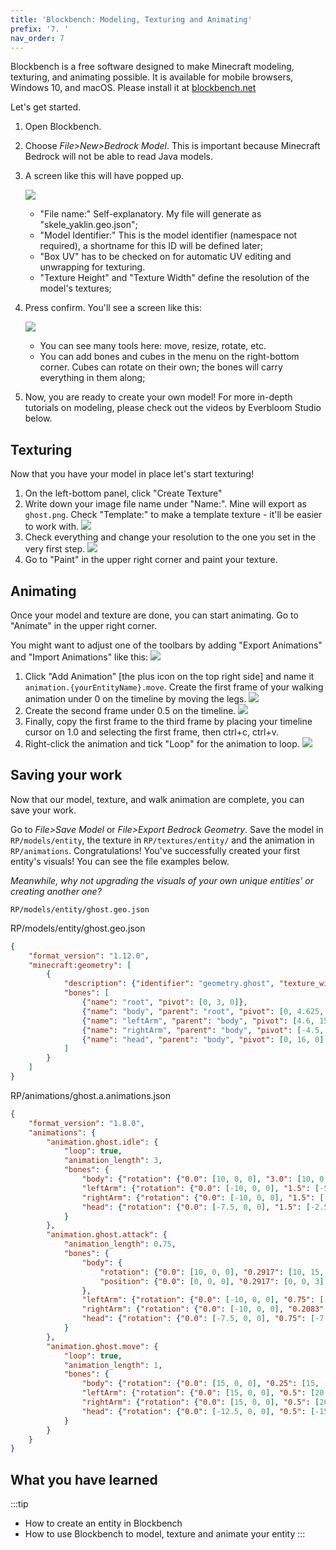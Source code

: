 ```yaml
---
title: 'Blockbench: Modeling, Texturing and Animating'
prefix: '7. '
nav_order: 7
---
```


Blockbench is a free software designed to make Minecraft modeling, texturing, and animating possible. It is available for mobile browsers, Windows 10, and macOS. Please install it at [blockbench.net](https://blockbench.net/)

Let's get started.

1. Open Blockbench.
2. Choose _File>New>Bedrock Model_. This is important because Minecraft Bedrock will not be able to read Java models.
3. A screen like this will have popped up.

   ![](/assets/images/guide/create_entity_project_menu.png)
   -	"File name:" Self-explanatory. My file will generate as "skele_yaklin.geo.json";
   - 	"Model Identifier:" This is the model identifier (namespace not required), a shortname for this ID will be defined later;
   - 	"Box UV" has to be checked on for automatic UV editing and unwrapping for texturing.
   -	"Texture Height" and "Texture Width" define the resolution of the model's textures;

4. Press confirm. You'll see a screen like this:
   
   ![](/assets/images/guide/create_entity_workspace.png) 
   - 	You can see many tools here: move, resize, rotate, etc. 
   - 	You can add bones and cubes in the menu on the right-bottom corner. Cubes can rotate on their own; the bones will carry everything in them along;

5. Now, you are ready to create your own model! For more in-depth tutorials on modeling, please check out the videos by Everbloom Studio below.

<YouTubeEmbed id="XqzxL_-XjA0" />

<YouTubeEmbed id="j7ISUImhgpc" />

## Texturing

Now that you have your model in place let's start texturing!

1. On the left-bottom panel, click "Create Texture"
1. Write down your image file name under "Name:". Mine will export as `ghost.png`. Check "Template:" to make a template texture - it'll be easier to work with.
   ![](/assets/images/guide/create_entity_texture_1.png)
1. Check everything and change your resolution to the one you set in the very first step.
   ![](/assets/images/guide/create_entity_texture_2.png)
1. Go to "Paint" in the upper right corner and paint your texture.

## Animating

Once your model and texture are done, you can start animating. Go to "Animate" in the upper right corner.

You might want to adjust one of the toolbars by adding "Export Animations" and "Import Animations" like this:
![](/assets/images/guide/create_entity_animation_1.png)

1. Click "Add Animation" [the plus icon on the top right side] and name it `animation.{yourEntityName}.move`.
   Create the first frame of your walking animation under 0 on the timeline by moving the legs.
   ![](/assets/images/guide/create_entity_animation_2.png)
1. Create the second frame under 0.5 on the timeline.
   ![](/assets/images/guide/create_entity_animation_3.png)
1. Finally, copy the first frame to the third frame by placing your timeline cursor on 1.0 and selecting the first frame, then ctrl+c, ctrl+v.
1. Right-click the animation and tick "Loop" for the animation to loop.
   ![](/assets/images/guide/create_entity_animation_4.png)

## Saving your work

Now that our model, texture, and walk animation are complete, you can save your work.

Go to _File>Save Model_ or _File>Export Bedrock Geometry_. Save the model in `RP/models/entity`, the texture in `RP/textures/entity/` and the animation in `RP/animations`. Congratulations! You've successfully created your first entity's visuals! You can see the file examples below.

_Meanwhile, why not upgrading the visuals of your own unique entities' or creating another one?_

`RP/models/entity/ghost.geo.json`

<CodeHeader>RP/models/entity/ghost.geo.json</CodeHeader>

```json
{
    "format_version": "1.12.0",
    "minecraft:geometry": [
        {
            "description": {"identifier": "geometry.ghost", "texture_width": 64, "texture_height": 64, "visible_bounds_width": 3, "visible_bounds_height": 3.5, "visible_bounds_offset": [0, 1.25, 0]},
            "bones": [
                {"name": "root", "pivot": [0, 3, 0]},
                {"name": "body", "parent": "root", "pivot": [0, 4.625, 0], "cubes": [{"origin": [-4, 3, -4], "size": [8, 13, 8], "uv": [0, 20]}]},
                {"name": "leftArm", "parent": "body", "pivot": [4.6, 15.5, 0.5], "cubes": [{"origin": [4.1, 7, -1], "size": [3, 9, 3], "uv": [32, 32]}]},
                {"name": "rightArm", "parent": "body", "pivot": [-4.5, 15.5, 0.5], "cubes": [{"origin": [-7.1, 7, -1], "size": [3, 9, 3], "uv": [32, 20]}]},
                {"name": "head", "parent": "body", "pivot": [0, 16, 0], "cubes": [{"origin": [-5, 16, -5], "size": [10, 10, 10], "uv": [0, 0]}]}
            ]
        }
    ]
}
```

<CodeHeader>RP/animations/ghost.a.animations.json</CodeHeader>

```json
{
    "format_version": "1.8.0",
    "animations": {
        "animation.ghost.idle": {
            "loop": true,
            "animation_length": 3,
            "bones": {
                "body": {"rotation": {"0.0": [10, 0, 0], "3.0": [10, 0, 0]}, "position": {"0.0": [0, 0, 0], "1.5": [0, 1, 0], "3.0": [0, 0, 0]}},
                "leftArm": {"rotation": {"0.0": [-10, 0, 0], "1.5": [-5, 0, 0], "3.0": [-10, 0, 0]}},
                "rightArm": {"rotation": {"0.0": [-10, 0, 0], "1.5": [-5, 0, 0], "3.0": [-10, 0, 0]}},
                "head": {"rotation": {"0.0": [-7.5, 0, 0], "1.5": [-2.5, 0, 0], "3.0": [-7.5, 0, 0]}}
            }
        },
        "animation.ghost.attack": {
            "animation_length": 0.75,
            "bones": {
                "body": {
                    "rotation": {"0.0": [10, 0, 0], "0.2917": [10, 15, 0], "0.5": [22.5, -12.5, 0], "0.75": [10, 0, 0]},
                    "position": {"0.0": [0, 0, 0], "0.2917": [0, 0, 3], "0.5": [0, 0, -3], "0.75": [0, 0, 0]}
                },
                "leftArm": {"rotation": {"0.0": [-10, 0, 0], "0.75": [-10, 0, 0]}},
                "rightArm": {"rotation": {"0.0": [-10, 0, 0], "0.2083": [-10, 0, 0], "0.2917": [-10, 62.5, 117.5], "0.5": [-80, -17.5, 22.5], "0.75": [-10, 0, 0]}},
                "head": {"rotation": {"0.0": [-7.5, 0, 0], "0.75": [-7.5, 0, 0]}}
            }
        },
        "animation.ghost.move": {
            "loop": true,
            "animation_length": 1,
            "bones": {
                "body": {"rotation": {"0.0": [15, 0, 0], "0.25": [15, -2.5, 0], "0.5": [15, 0, 0], "0.75": [15, 2.5, 0], "1.0": [15, 0, 0]}, "position": [0, 0, 0]},
                "leftArm": {"rotation": {"0.0": [15, 0, 0], "0.5": [20, 0, 0], "1.0": [15, 0, 0]}},
                "rightArm": {"rotation": {"0.0": [15, 0, 0], "0.5": [20, 0, 0], "1.0": [15, 0, 0]}},
                "head": {"rotation": {"0.0": [-12.5, 0, 0], "0.5": [-15, 0, 0], "1.0": [-12.5, 0, 0]}}
            }
        }
    }
}
```

## What you have learned
:::tip
- 	How to create an entity in Blockbench
- 	How to use Blockbench to model, texture and animate your entity
:::
